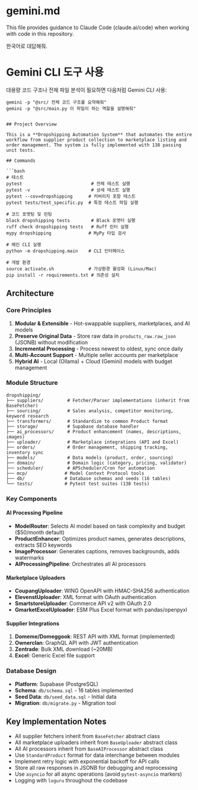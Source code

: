 # gemini.md

This file provides guidance to Claude Code (claude.ai/code) when working with code in this repository.

한국어로 대답해줘.

# Gemini CLI 도구 사용

대용량 코드 구조나 전체 파일 분석이 필요하면 다음처럼 Gemini CLI 사용:

```tool:gemini
gemini -p "@src/ 전체 코드 구조를 요약해줘"
gemini -p "@src/main.py 이 파일이 하는 역할을 설명해줘"


## Project Overview

This is a **Dropshipping Automation System** that automates the entire workflow from supplier product collection to marketplace listing and order management. The system is fully implemented with 138 passing unit tests.

## Commands

```bash
# 테스트
pytest                          # 전체 테스트 실행
pytest -v                       # 상세 테스트 실행  
pytest --cov=dropshipping      # 커버리지 포함 테스트
pytest tests/test_specific.py  # 특정 테스트 파일 실행

# 코드 포맷팅 및 린팅
black dropshipping tests        # Black 포맷터 실행
ruff check dropshipping tests   # Ruff 린터 실행
mypy dropshipping              # MyPy 타입 검사

# 메인 CLI 실행
python -m dropshipping.main    # CLI 인터페이스

# 개발 환경
source activate.sh             # 가상환경 활성화 (Linux/Mac)
pip install -r requirements.txt # 의존성 설치
```

## Architecture

### Core Principles
1. **Modular & Extensible** - Hot-swappable suppliers, marketplaces, and AI models
2. **Preserve Original Data** - Store raw data in `products_raw.raw_json` (JSONB) without modification
3. **Incremental Processing** - Process newest to oldest, sync once daily
4. **Multi-Account Support** - Multiple seller accounts per marketplace
5. **Hybrid AI** - Local (Ollama) + Cloud (Gemini) models with budget management

### Module Structure
```
dropshipping/
├── suppliers/         # Fetcher/Parser implementations (inherit from BaseFetcher)
├── sourcing/          # Sales analysis, competitor monitoring, keyword research  
├── transformers/      # Standardize to common Product format
├── storage/           # Supabase database handler
├── ai_processors/     # Product enhancement (names, descriptions, images)
├── uploader/          # Marketplace integrations (API and Excel)
├── orders/            # Order management, shipping tracking, inventory sync
├── models/            # Data models (product, order, sourcing)
├── domain/            # Domain logic (category, pricing, validator)
├── scheduler/         # APScheduler/Cron for automation
├── mcp/              # Model Context Protocol tools
├── db/               # Database schemas and seeds (16 tables)
└── tests/            # Pytest test suites (138 tests)
```

### Key Components

#### AI Processing Pipeline
- **ModelRouter**: Selects AI model based on task complexity and budget ($50/month default)
- **ProductEnhancer**: Optimizes product names, generates descriptions, extracts SEO keywords
- **ImageProcessor**: Generates captions, removes backgrounds, adds watermarks
- **AIProcessingPipeline**: Orchestrates all AI processors

#### Marketplace Uploaders
- **CoupangUploader**: WING OpenAPI with HMAC-SHA256 authentication
- **ElevenstUploader**: XML format with OAuth authentication
- **SmartstoreUploader**: Commerce API v2 with OAuth 2.0
- **GmarketExcelUploader**: ESM Plus Excel format with pandas/openpyxl

#### Supplier Integrations
1. **Domeme/Domeggook**: REST API with XML format (implemented)
2. **Ownerclan**: GraphQL API with JWT authentication
3. **Zentrade**: Bulk XML download (~20MB)
4. **Excel**: Generic Excel file support

### Database Design
- **Platform**: Supabase (PostgreSQL)
- **Schema**: `db/schema.sql` - 16 tables implemented
- **Seed Data**: `db/seed_data.sql` - Initial data
- **Migration**: `db/migrate.py` - Migration tool

## Key Implementation Notes

- All supplier fetchers inherit from `BaseFetcher` abstract class
- All marketplace uploaders inherit from `BaseUploader` abstract class
- All AI processors inherit from `BaseAIProcessor` abstract class
- Use `StandardProduct` format for data interchange between modules
- Implement retry logic with exponential backoff for API calls
- Store all raw responses in JSONB for debugging and reprocessing
- Use `asyncio` for all async operations (avoid `pytest-asyncio` markers)
- Logging with `loguru` throughout the codebase